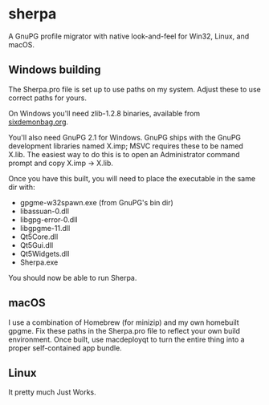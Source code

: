 # sherpa
A GnuPG profile migrator with native look-and-feel for Win32, Linux,
and macOS.

## Windows building

The Sherpa.pro file is set up to use paths on my system.
Adjust these to use correct paths for yours.

On Windows you'll need zlib-1.2.8 binaries, available from
[sixdemonbag.org](http://sixdemonbag.org/zlib-1.2.8.zip).

You'll also need GnuPG 2.1 for Windows.  GnuPG ships with
the GnuPG development libraries named X.imp; MSVC requires
these to be named X.lib.  The easiest way to do this is to
open an Administrator command prompt and copy X.imp -> X.lib.

Once you have this built, you will need to place the 
executable in the same dir with:

* gpgme-w32spawn.exe (from GnuPG's bin dir)
* libassuan-0.dll
* libgpg-error-0.dll
* libgpgme-11.dll
* Qt5Core.dll
* Qt5Gui.dll
* Qt5Widgets.dll
* Sherpa.exe

You should now be able to run Sherpa.

## macOS

I use a combination of Homebrew (for minizip) and my own
homebuilt gpgme.  Fix these paths in the Sherpa.pro file to
reflect your own build environment.  Once built, use 
macdeployqt to turn the entire thing into a proper 
self-contained app bundle.

## Linux 

It pretty much Just Works.
